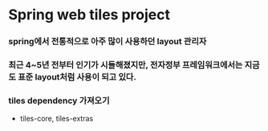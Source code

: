 # Spring web tiles project

### spring에서 전통적으로 아주 많이 사용하던 layout 관리자
### 최근 4~5년 전부터 인기가 시들해졌지만, 전자정부 프레임워크에서는 지금도 표준 layout처럼 사용이 되고 있다.

### tiles dependency 가져오기
* tiles-core, tiles-extras